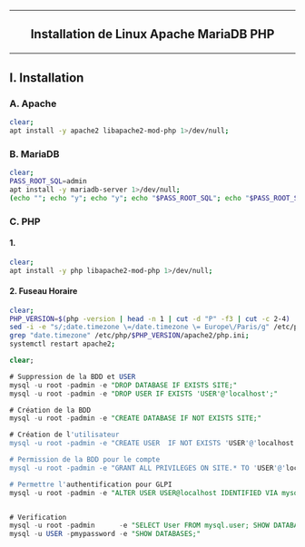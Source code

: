 --------------------------------------------------------------------------------------------------------------------------------
## <p align='center'> Installation de Linux Apache MariaDB PHP</p>
--------------------------------------------------------------------------------------------------------------------------------
## I. Installation
### A. Apache
```bash
clear;
apt install -y apache2 libapache2-mod-php 1>/dev/null;
```

### B. MariaDB
```bash
clear;
PASS_ROOT_SQL=admin
apt install -y mariadb-server 1>/dev/null;
(echo ""; echo "y"; echo "y"; echo "$PASS_ROOT_SQL"; echo "$PASS_ROOT_SQL"; echo "y"; echo "y"; echo "y"; echo "y") | mysql_secure_installation | 1>/dev/null;
```

### C. PHP
#### 1. 
```bash
clear;
apt install -y php libapache2-mod-php 1>/dev/null;
```
#### 2. Fuseau Horaire
```bash
clear;
PHP_VERSION=$(php -version | head -n 1 | cut -d "P" -f3 | cut -c 2-4)
sed -i -e "s/;date.timezone \=/date.timezone \= Europe\/Paris/g" /etc/php/$PHP_VERSION/apache2/php.ini;
grep "date.timezone" /etc/php/$PHP_VERSION/apache2/php.ini;
systemctl restart apache2;
```







```sql
clear;

# Suppression de la BDD et USER
mysql -u root -padmin -e "DROP DATABASE IF EXISTS SITE;"
mysql -u root -padmin -e "DROP USER IF EXISTS 'USER'@'localhost';"

# Création de la BDD
mysql -u root -padmin -e "CREATE DATABASE IF NOT EXISTS SITE;"

# Création de l'utilisateur
mysql -u root -padmin -e "CREATE USER  IF NOT EXISTS 'USER'@'localhost' IDENTIFIED BY 'mypassword';"

# Permission de la BDD pour le compte
mysql -u root -padmin -e "GRANT ALL PRIVILEGES ON SITE.* TO 'USER'@'localhost';"

# Permettre l'authentification pour GLPI
mysql -u root -padmin -e "ALTER USER USER@localhost IDENTIFIED VIA mysql_native_password USING PASSWORD('mypassword');"


# Verification
mysql -u root -padmin      -e "SELECT User FROM mysql.user; SHOW DATABASES;"
mysql -u USER -pmypassword -e "SHOW DATABASES;"
```
